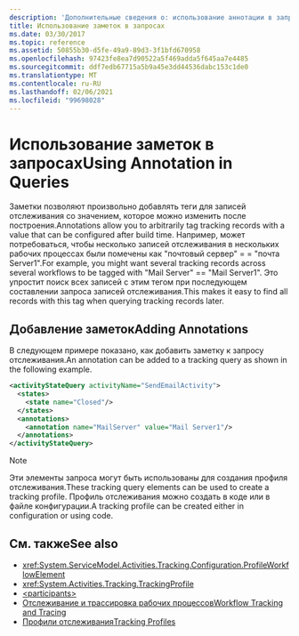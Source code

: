 ```yaml
---
description: 'Дополнительные сведения о: использование аннотации в запросах'
title: Использование заметок в запросах
ms.date: 03/30/2017
ms.topic: reference
ms.assetid: 50855b30-d5fe-49a9-89d3-3f1bfd670958
ms.openlocfilehash: 97423fe8ea7d90522a5f469adda5f645aa7e4485
ms.sourcegitcommit: ddf7edb67715a5b9a45e3dd44536dabc153c1de0
ms.translationtype: MT
ms.contentlocale: ru-RU
ms.lasthandoff: 02/06/2021
ms.locfileid: "99698028"
---
```

# <a name="using-annotation-in-queries"></a><span data-ttu-id="67587-103">Использование заметок в запросах</span><span class="sxs-lookup"><span data-stu-id="67587-103">Using Annotation in Queries</span></span>

<span data-ttu-id="67587-104">Заметки позволяют произвольно добавлять теги для записей отслеживания со значением, которое можно изменить после построения.</span><span class="sxs-lookup"><span data-stu-id="67587-104">Annotations allow you to arbitrarily tag tracking records with a value that can be configured after build time.</span></span> <span data-ttu-id="67587-105">Например, может потребоваться, чтобы несколько записей отслеживания в нескольких рабочих процессах были помечены как "почтовый сервер" = = "почта Server1".</span><span class="sxs-lookup"><span data-stu-id="67587-105">For example, you might want several tracking records across several workflows to be tagged with "Mail Server" == "Mail Server1".</span></span> <span data-ttu-id="67587-106">Это упростит поиск всех записей с этим тегом при последующем составлении запроса записей отслеживания.</span><span class="sxs-lookup"><span data-stu-id="67587-106">This makes it easy to find all records with this tag when querying tracking records later.</span></span>  
  
## <a name="adding-annotations"></a><span data-ttu-id="67587-107">Добавление заметок</span><span class="sxs-lookup"><span data-stu-id="67587-107">Adding Annotations</span></span>  

 <span data-ttu-id="67587-108">В следующем примере показано, как добавить заметку к запросу отслеживания.</span><span class="sxs-lookup"><span data-stu-id="67587-108">An annotation can be added to a tracking query as shown in the following example.</span></span>  
  
```xml  
<activityStateQuery activityName="SendEmailActivity">  
  <states>  
    <state name="Closed"/>  
  </states>  
  <annotations>  
    <annotation name="MailServer" value="Mail Server1"/>  
  </annotations>  
</activityStateQuery>  
```  
  
> [!NOTE]
> <span data-ttu-id="67587-109">Эти элементы запроса могут быть использованы для создания профиля отслеживания.</span><span class="sxs-lookup"><span data-stu-id="67587-109">These tracking query elements can be used to create a tracking profile.</span></span> <span data-ttu-id="67587-110">Профиль отслеживания можно создать в коде или в файле конфигурации.</span><span class="sxs-lookup"><span data-stu-id="67587-110">A tracking profile can be created either in configuration or using code.</span></span>  
  
## <a name="see-also"></a><span data-ttu-id="67587-111">См. также</span><span class="sxs-lookup"><span data-stu-id="67587-111">See also</span></span>

- <xref:System.ServiceModel.Activities.Tracking.Configuration.ProfileWorkflowElement>
- <xref:System.Activities.Tracking.TrackingProfile>
- [\<participants>](participants.md)
- [<span data-ttu-id="67587-112">Отслеживание и трассировка рабочих процессов</span><span class="sxs-lookup"><span data-stu-id="67587-112">Workflow Tracking and Tracing</span></span>](../../../windows-workflow-foundation/workflow-tracking-and-tracing.md)
- [<span data-ttu-id="67587-113">Профили отслеживания</span><span class="sxs-lookup"><span data-stu-id="67587-113">Tracking Profiles</span></span>](../../../windows-workflow-foundation/tracking-profiles.md)
